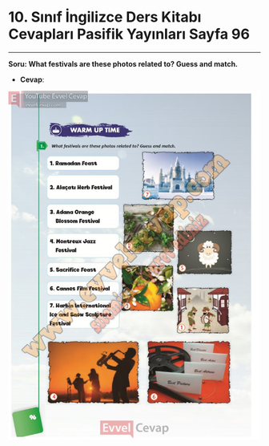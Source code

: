 # 10. Sınıf İngilizce Ders Kitabı Cevapları Pasifik Yayınları Sayfa 96

---

**Soru: What festivals are these photos related to? Guess and match.**

-   **Cevap**:

![Image 1](./image_1.jpg)